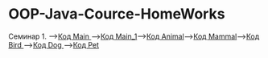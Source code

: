 # OOP-Java-Cource-HomeWorks

Семинар 1. -->[Код Main ](/seminar_01/work_1/Main.java)-->[Код Main_1](/seminar_01/work_1/Main_1.java)-->[Код Animal](/seminar_01/work_1/Animal.java)-->[Код Mammal](/seminar_01/work_1/Mammal.java)-->[Код Bird ](/seminar_01/work_1/Bird.java)-->[Код Dog ](/seminar_01/work_1/Dog.java)-->[Код Pet ](/seminar_01/work_1/Pet.java)
